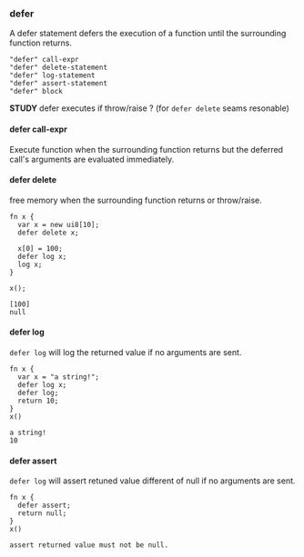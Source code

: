 ### defer

A defer statement defers the execution of a function until the surrounding function returns.

```syntax
"defer" call-expr
"defer" delete-statement
"defer" log-statement
"defer" assert-statement
"defer" block
```

**STUDY** defer executes if throw/raise ? (for `defer delete` seams resonable)

#### defer call-expr

Execute function when the surrounding function returns but the deferred call's arguments are evaluated immediately.

#### defer delete

free memory when the surrounding function returns or throw/raise.

```
fn x {
  var x = new ui8[10];
  defer delete x;

  x[0] = 100;
  defer log x;
  log x;
}

x();
```

```stdout
[100]
null
```

#### defer log

`defer log` will log the returned value if no arguments are sent.

```plee
fn x {
  var x = "a string!";
  defer log x;
  defer log;
  return 10;
}
x()
```

```stdout
a string!
10
```

#### defer assert

`defer log` will assert retuned value different of null if no arguments are sent.

```plee
fn x {
  defer assert;
  return null;
}
x()
```

```stdout
assert returned value must not be null.
```

